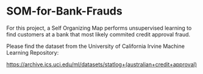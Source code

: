 # SOM-for-Bank-Frauds

For this project, a Self Organizing Map performs unsupervised learning to find customers at a bank that most likely commited credit approval fraud.

Please find the dataset from the University of California Irvine Machine Learning Repository:

https://archive.ics.uci.edu/ml/datasets/statlog+(australian+credit+approval) 
